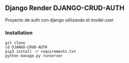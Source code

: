 ## Django Render DJANGO-CRUD-AUTH

Proyecto de auth con django utilizando el model user

### Installation

```
git clone 
cd DJANGO-CRUD-AUTH
pip3 install -r requirements.txt
python manage.py runserver
```

